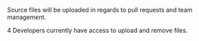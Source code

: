 Source files will be uploaded in regards to pull requests and team management.

4 Developers currently have access to upload and remove files.
